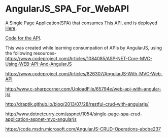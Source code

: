 # AngularJS_SPA_For_WebAPI

A Single Page Application(SPA) that consumes [This API](http://jazyac01-001-site1.etempurl.com/api/todo), and is deployed [Here](http://angularjsgui.atwebpages.com/#/).

[Code for the API](https://github.com/Jazyac/.NetCoreWebAPI).


This was created while learning consumpation of APIs by AngularJS, using the following resources-
https://www.codeproject.com/Articles/1084085/ASP-NET-Core-MVC-Using-WEB-API-And-AngularJS

https://www.codeproject.com/Articles/826307/AngularJS-With-MVC-Web-API

http://www.c-sharpcorner.com/UploadFile/65794e/web-api-with-angular-js/

http://draptik.github.io/blog/2013/07/28/restful-crud-with-angularjs/

http://www.dotnetcurry.com/aspnet/1054/single-page-spa-crud-application-aspnet-mvc-angularjs

https://code.msdn.microsoft.com/AngularJS-CRUD-Operations-abcbe237

